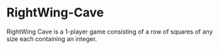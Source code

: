 # RightWing-Cave
RightWing Cave is a 1-player game consisting of a row of squares of any size each containing an integer.

